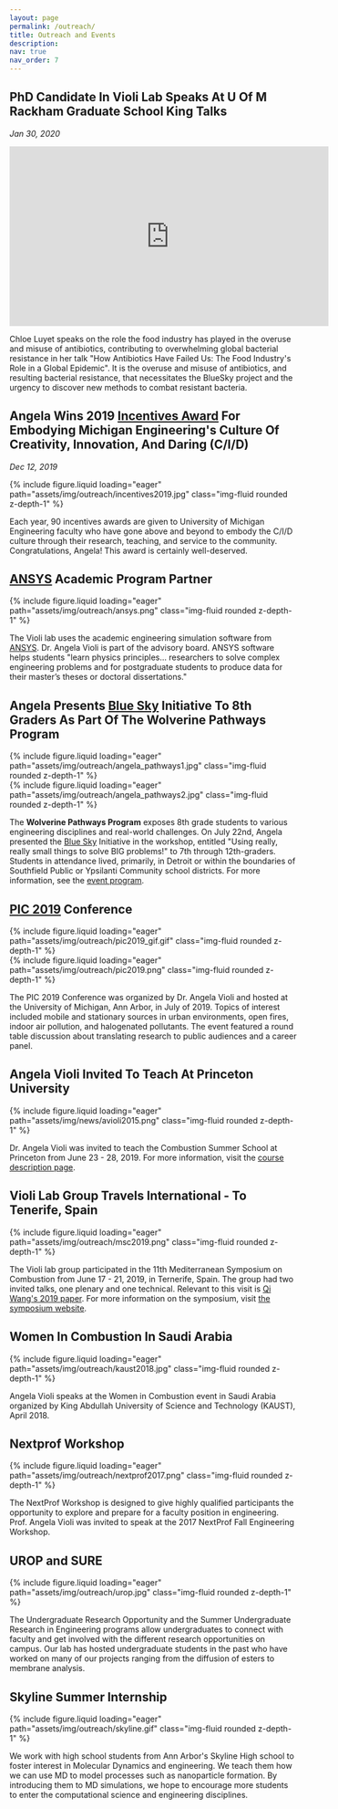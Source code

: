 ```yaml
---
layout: page
permalink: /outreach/
title: Outreach and Events
description:
nav: true
nav_order: 7
---
```


## PhD Candidate In Violi Lab Speaks At U Of M Rackham Graduate School King Talks

*Jan 30, 2020*

<div class="row mt-4 justify-content-center">
    <iframe width="560" height="315" src="https://www.youtube.com/embed/McszftMTFOk?si=qA3TqLzSMofRsiea" title="YouTube video player" frameborder="0" allow="accelerometer; autoplay; clipboard-write; encrypted-media; gyroscope; picture-in-picture; web-share" allowfullscreen></iframe>
</div>

Chloe Luyet speaks on the role the food industry has played in the overuse and misuse of antibiotics, contributing to overwhelming global bacterial resistance in her talk "How Antibiotics Have Failed Us: The Food Industry's Role in a Global Epidemic". It is the overuse and misuse of antibiotics, and resulting bacterial resistance, that necessitates the BlueSky project and the urgency to discover new methods to combat resistant bacteria.

## Angela Wins 2019 [Incentives Award](https://news.engin.umich.edu/2019/12/incentives-award-recipients-embody-michigan-engineerings-creativity-innovation-and-daring/) For Embodying Michigan Engineering's Culture Of Creativity, Innovation, And Daring (C/I/D)

*Dec 12, 2019*

<div class="row mt-4 justify-content-center">
    <div class="col-sm-12 col-md-6">
        {% include figure.liquid loading="eager" path="assets/img/outreach/incentives2019.jpg" class="img-fluid rounded z-depth-1" %}
    </div>
</div>

Each year, 90 incentives awards are given to University of Michigan Engineering faculty who have gone above and beyond to embody the C/I/D culture through their research, teaching, and service to the community. Congratulations, Angela! This award is certainly well-deserved.

## [ANSYS](https://www.ansys.com/academic) Academic Program Partner

<div class="row mt-4 justify-content-center">
    <div class="col-sm-12 col-md-6">
        {% include figure.liquid loading="eager" path="assets/img/outreach/ansys.png" class="img-fluid rounded z-depth-1" %}
    </div>
</div>

The Violi lab uses the academic engineering simulation software from [ANSYS](https://www.ansys.com/academic). Dr. Angela Violi is part of the advisory board. ANSYS software helps students "learn physics principles... researchers to solve complex engineering problems and for postgraduate students to produce data for their master’s theses or doctoral dissertations."

## Angela Presents [Blue Sky](https://www.google.com/url?q=https%3A%2F%2Fsites.google.com%2Fumich.edu%2Fbluesky-angelavioli%2F&sa=D&sntz=1&usg=AOvVaw0lbuEr8ST6zqDAl1fp8X9l) Initiative To 8th Graders As Part Of The Wolverine Pathways Program

<div class="row mt-4 justify-content-center">
    <div class="col-sm-12 col-md-6">
        {% include figure.liquid loading="eager" path="assets/img/outreach/angela_pathways1.jpg" class="img-fluid rounded z-depth-1" %}
    </div>
    <div class="col-sm-12 col-md-6">
        {% include figure.liquid loading="eager" path="assets/img/outreach/angela_pathways2.jpg" class="img-fluid rounded z-depth-1" %}
    </div>
</div>

The **Wolverine Pathways Program** exposes 8th grade students to various engineering disciplines and real-world challenges. On July 22nd, Angela presented the [Blue Sky](https://www.google.com/url?q=https%3A%2F%2Fsites.google.com%2Fumich.edu%2Fbluesky-angelavioli%2F&sa=D&sntz=1&usg=AOvVaw0lbuEr8ST6zqDAl1fp8X9l) Initiative in the workshop, entitled "Using really, really small things to solve BIG problems!" to 7th through 12th-graders. Students in attendance lived, primarily, in Detroit or within the boundaries of Southfield Public or Ypsilanti Community school districts. For more information, see the [event program](https://drive.google.com/file/d/1XzcQIb2Ih_xjVR_FfjBX_0k4tNo29ug_/view?usp=sharing).

## [PIC 2019](https://www.google.com/url?q=https%3A%2F%2Fpic2019.engin.umich.edu%2F&sa=D&sntz=1&usg=AOvVaw3aLJM8khSfp3cywdCoQCgb) Conference 

<div class="row mt-4 justify-content-center">
    <div class="col-sm-12 col-md-6">
        {% include figure.liquid loading="eager" path="assets/img/outreach/pic2019_gif.gif" class="img-fluid rounded z-depth-1" %}
    </div>
    <div class="col-sm-12 col-md-6">
        {% include figure.liquid loading="eager" path="assets/img/outreach/pic2019.png" class="img-fluid rounded z-depth-1" %}
    </div>
</div>

The PIC 2019 Conference was organized by Dr. Angela Violi and hosted at the University of Michigan, Ann Arbor, in July of 2019. Topics of interest included mobile and stationary sources in urban environments, open fires, indoor air pollution, and halogenated pollutants. The event featured a round table discussion about translating research to public audiences and a career panel.

## Angela Violi Invited To Teach At Princeton University

<div class="row mt-4 justify-content-center">
    <div class="col-sm-12 col-md-6">
        {% include figure.liquid loading="eager" path="assets/img/news/avioli2015.png" class="img-fluid rounded z-depth-1" %}
    </div>
</div>

Dr. Angela Violi was invited to teach the Combustion Summer School at Princeton from June 23 - 28, 2019. For more information, visit the [course description page](https://www.google.com/url?q=https%3A%2F%2Fcefrc.princeton.edu%2Fcombustion-summer-school&sa=D&sntz=1&usg=AOvVaw3RCaswmsYvjJnjgewbeZDj).

## Violi Lab Group Travels International - To Tenerife, Spain

<div class="row mt-4 justify-content-center">
    <div class="col-sm-12 col-md-6">
        {% include figure.liquid loading="eager" path="assets/img/outreach/msc2019.png" class="img-fluid rounded z-depth-1" %}
    </div>
</div>

The Violi lab group participated in the 11th Mediterranean Symposium on Combustion from June 17 - 21, 2019, in Ternerife, Spain. The group had two invited talks, one plenary and one technical. Relevant to this visit is [Qi Wang's 2019 paper](https://sites.google.com/umich.edu/violilab/research/publications/2019-publications?authuser=0). For more information on the symposium, visit [the symposium website](https://www.google.com/url?q=https%3A%2F%2Fmcs11.unizar.es%2F&sa=D&sntz=1&usg=AOvVaw0fHZruyJ_FprvVt2XC9574).

## Women In Combustion In Saudi Arabia

<div class="row mt-4 justify-content-center">
    <div class="col-sm-12 col-md-6">
        {% include figure.liquid loading="eager" path="assets/img/outreach/kaust2018.jpg" class="img-fluid rounded z-depth-1" %}
    </div>
</div>

Angela Violi speaks at the Women in Combustion event in Saudi Arabia organized by King Abdullah University of Science and Technology (KAUST), April 2018.

## Nextprof Workshop

<div class="row mt-4 justify-content-center">
    <div class="col-sm-12 col-md-6">
        {% include figure.liquid loading="eager" path="assets/img/outreach/nextprof2017.png" class="img-fluid rounded z-depth-1" %}
    </div>
</div>

The NextProf Workshop is designed to give highly qualified participants the opportunity to explore and prepare for a faculty position in engineering. Prof. Angela Violi was invited to speak at the 2017 NextProf Fall Engineering Workshop.

## UROP and SURE

<div class="row mt-4 justify-content-center">
    <div class="col-sm-12 col-md-6">
        {% include figure.liquid loading="eager" path="assets/img/outreach/urop.jpg" class="img-fluid rounded z-depth-1" %}
    </div>
</div>

The Undergraduate Research Opportunity and the Summer Undergraduate Research in Engineering programs allow undergraduates to connect with faculty and get involved with the different research opportunities on campus. Our lab has hosted undergraduate students in the past who have worked on many of our projects ranging from the diffusion of esters to membrane analysis.

## Skyline Summer Internship

<div class="row mt-4 justify-content-center">
    <div class="col-sm-12 col-md-6">
        {% include figure.liquid loading="eager" path="assets/img/outreach/skyline.gif" class="img-fluid rounded z-depth-1" %}
    </div>
</div>

We work with high school students from Ann Arbor's Skyline High school to foster interest in Molecular Dynamics and engineering. We teach them how we can use MD to model processes such as nanoparticle formation. By introducing them to MD simulations, we hope to encourage more students to enter the computational science and engineering disciplines.